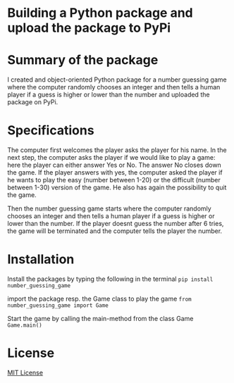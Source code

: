 # Building a Python package and upload the package to PyPi

# Summary of the package
I created and object-oriented Python package for a number guessing game where the computer randomly chooses an integer and then tells a human player if a guess is higher or lower than the number and uploaded the package on PyPi.

# Specifications
The computer first welcomes the player asks the player for his name.
In the next step, the computer asks the player if we would like to play a game: here the player can either answer Yes or No. 
The answer No closes down the game. If the player answers with yes, the computer asked the player if he wants to play the easy (number between 1-20) or the difficult (number between 1-30) version of the game. He also has again the possibility to quit the game. 

Then the number guessing game starts where the computer randomly chooses an integer and then tells a human player if a guess is higher or lower than the number. If the player doesnt guess the number after 6 tries, the game will be terminated and the computer tells the player the number.

# Installation
Install the packages by typing the following in the terminal
`pip install number_guessing_game`

import the package resp. the Game class to play the game
`from number_guessing_game import Game`

Start the game by calling the main-method from the class Game
`Game.main()`

# License 

[MIT License](https://opensource.org/licenses/MIT)

